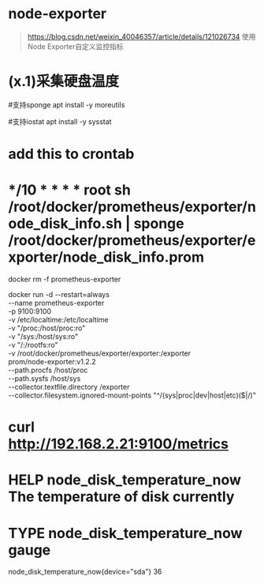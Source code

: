 # node-exporter
> https://blog.csdn.net/weixin_40046357/article/details/121026734  使用Node Exporter自定义监控指标





# (x.1)采集硬盘温度


#支持sponge
apt install -y moreutils

#支持iostat
apt install -y sysstat

# add this to crontab
# */10 * * * * root sh /root/docker/prometheus/exporter/node_disk_info.sh | sponge /root/docker/prometheus/exporter/exporter/node_disk_info.prom

docker rm -f prometheus-exporter

docker run -d --restart=always \
--name prometheus-exporter \
-p 9100:9100 \
-v /etc/localtime:/etc/localtime \
-v "/proc:/host/proc:ro" \
-v "/sys:/host/sys:ro" \
-v "/:/rootfs:ro" \
-v /root/docker/prometheus/exporter/exporter:/exporter \
prom/node-exporter:v1.2.2 \
--path.procfs /host/proc \
--path.sysfs /host/sys \
--collector.textfile.directory /exporter \
--collector.filesystem.ignored-mount-points "^/(sys|proc|dev|host|etc)($|/)"


# curl http://192.168.2.21:9100/metrics




# HELP node_disk_temperature_now The temperature of disk currently
# TYPE node_disk_temperature_now gauge
node_disk_temperature_now{device="sda"} 36